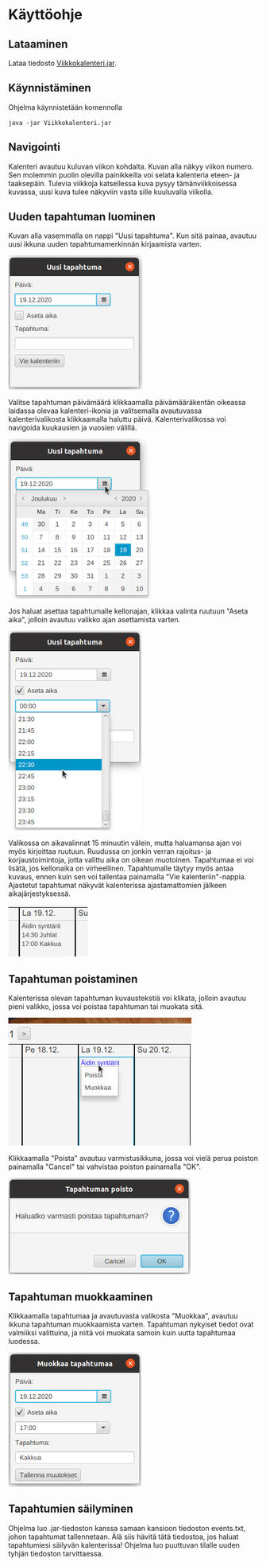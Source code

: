 # Käyttöohje

## Lataaminen

Lataa tiedosto [Viikkokalenteri.jar](https://github.com/maariaw/ot-harjoitustyo/releases/latest).

## Käynnistäminen

Ohjelma käynnistetään komennolla

```
java -jar Viikkokalenteri.jar
```

## Navigointi

Kalenteri avautuu kuluvan viikon kohdalta. Kuvan alla näkyy viikon numero. Sen molemmin puolin olevilla painikkeilla voi selata kalenteria eteen- ja taaksepäin. Tulevia viikkoja katsellessa kuva pysyy tämänviikkoisessa kuvassa, uusi kuva tulee näkyviin vasta sille kuuluvalla viikolla.

## Uuden tapahtuman luominen

Kuvan alla vasemmalla on nappi "Uusi tapahtuma". Kun sitä painaa, avautuu uusi ikkuna uuden tapahtumamerkinnän kirjaamista varten.

![Uusi tapahtuma -ikkuna](https://github.com/maariaw/ot-harjoitustyo/blob/main/dokumentaatio/kuvat/k-1.png)

Valitse tapahtuman päivämäärä klikkaamalla päivämääräkentän oikeassa laidassa olevaa kalenteri-ikonia ja valitsemalla avautuvassa kalenterivalikosta klikkaamalla haluttu päivä. Kalenterivalikossa voi navigoida kuukausien ja vuosien välillä.

![Kalenterivalikko](https://github.com/maariaw/ot-harjoitustyo/blob/main/dokumentaatio/kuvat/k-2.png)

Jos haluat asettaa tapahtumalle kellonajan, klikkaa valinta ruutuun "Aseta aika", jolloin avautuu valikko ajan asettamista varten.

![Aikavalikko](https://github.com/maariaw/ot-harjoitustyo/blob/main/dokumentaatio/kuvat/k-3.png)

Valikossa on aikavalinnat 15 minuutin välein, mutta haluamansa ajan voi myös kirjoittaa ruutuun. Ruudussa on jonkin verran rajoitus- ja korjaustoimintoja, jotta valittu aika on oikean muotoinen. Tapahtumaa ei voi lisätä, jos kellonaika on virheellinen. Tapahtumalle täytyy myös antaa kuvaus, ennen kuin sen voi tallentaa painamalla "Vie kalenteriin"-nappia. Ajastetut tapahtumat näkyvät kalenterissa ajastamattomien jälkeen aikajärjestyksessä.

![Tapahtumalista](https://github.com/maariaw/ot-harjoitustyo/blob/main/dokumentaatio/kuvat/k-4.png)

## Tapahtuman poistaminen

Kalenterissa olevan tapahtuman kuvaustekstiä voi klikata, jolloin avautuu pieni valikko, jossa voi poistaa tapahtuman tai muokata sitä.

![Tapahtumamenu](https://github.com/maariaw/ot-harjoitustyo/blob/main/dokumentaatio/kuvat/k-5.png)

Klikkaamalla "Poista" avautuu varmistusikkuna, jossa voi vielä perua poiston painamalla "Cancel" tai vahvistaa poiston painamalla "OK".

![Poistonvahvistusikkuna](https://github.com/maariaw/ot-harjoitustyo/blob/main/dokumentaatio/kuvat/k-6.png)

## Tapahtuman muokkaaminen

Klikkaamalla tapahtumaa ja avautuvasta valikosta "Muokkaa", avautuu ikkuna tapahtuman muokkaamista varten. Tapahtuman nykyiset tiedot ovat valmiiksi valittuina, ja niitä voi muokata samoin kuin uutta tapahtumaa luodessa.

![Muokkausikkuna](https://github.com/maariaw/ot-harjoitustyo/blob/main/dokumentaatio/kuvat/k-7.png)

## Tapahtumien säilyminen

Ohjelma luo .jar-tiedoston kanssa samaan kansioon tiedoston events.txt, johon tapahtumat tallennetaan. Älä siis hävitä tätä tiedostoa, jos haluat tapahtumiesi säilyvän kalenterissa! Ohjelma luo puuttuvan tilalle uuden tyhjän tiedoston tarvittaessa.
